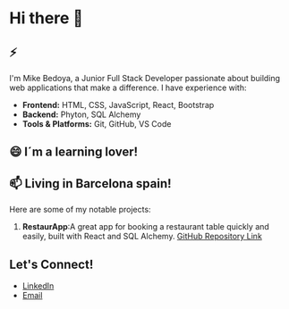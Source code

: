 # Hi there 👋

## ⚡
I'm Mike Bedoya, a Junior Full Stack Developer passionate about building web applications that make a difference. I have experience with:

- **Frontend:** HTML, CSS, JavaScript, React, Bootstrap
- **Backend:** Phyton, SQL Alchemy
- **Tools & Platforms:** Git, GitHub, VS Code


## 😄 I´m a learning lover!

## 📫 Living in Barcelona spain!

Here are some of my notable projects:

1. **RestaurApp**:A great app for booking a restaurant table quickly and easily, built with React and SQL Alchemy. [GitHub Repository Link](#)

## Let's Connect!

- [LinkedIn](https://www.linkedin.com/in/michael-bedoya-zapata-6050112b4/)
- [Email](mailto:mikebedoya28@gmail.com)

<!--
**MikeBedoya1/MikeBedoya1** is a ✨ _special_ ✨ repository because its `README.md` (this file) appears on your GitHub profile.

Here are some ideas to get you started:

- 🔭 I’m currently working on ...
- 🌱 I’m currently learning ...
- 👯 I’m looking to collaborate on ...
- 🤔 I’m looking for help with ...
- 💬 Ask me about ...
- 📫 How to reach me: ...
- 😄 Pronouns: ...
- ⚡ Fun fact: ...
-->
